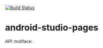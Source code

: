 [![Build Status](https://travis-ci.org/android-group/android-studio-pages.svg?branch=master)](https://travis-ci.org/android-group/android-studio-pages)
# android-studio-pages
API
:trollface:
